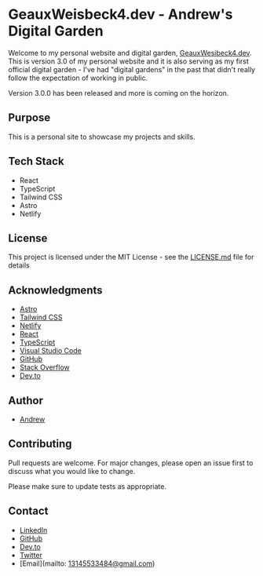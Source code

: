 # GeauxWeisbeck4.dev - Andrew's Digital Garden

Welcome to my personal website and digital garden, [GeauxWesibeck4.dev](https://geauxweisbeck4.dev). This is version 3.0 of my personal website and it is also serving as my first official digital garden - I've had "digital gardens" in the past that didn't really follow the expectation of working in public. 

Version 3.0.0 has been released and more is coming on the horizon.

## Purpose

This is a personal site to showcase my projects and skills.

## Tech Stack

- React
- TypeScript
- Tailwind CSS
- Astro
- Netlify

## License

This project is licensed under the MIT License - see the [LICENSE.md](LICENSE.md) file for details

## Acknowledgments

- [Astro](https://astro.build/)
- [Tailwind CSS](https://tailwindcss.com/)
- [Netlify](https://www.netlify.com/)
- [React](https://reactjs.org/)
- [TypeScript](https://www.typescriptlang.org/)
- [Visual Studio Code](https://code.visualstudio.com/)
- [GitHub](https://github.com/)
- [Stack Overflow](https://stackoverflow.com/)
- [Dev.to](https://dev.to/)


## Author

- [Andrew](https://github.com/geauxweisbeck4)

## Contributing

Pull requests are welcome. For major changes, please open an issue first to discuss what you would like to change.

Please make sure to update tests as appropriate.

## Contact

- [LinkedIn](https://www.linkedin.com/in/geauxweisbeck4/)
- [GitHub](https://github.com/geauxweisbeck4)
- [Dev.to](https://dev.to/geauxweisbeck4)
- [Twitter](https://twitter.com/geauxweisbeck4)
- [Email](mailto: 13145533484@gmail.com)
